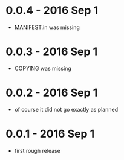 # 0.0.4 - 2016 Sep 1

* MANIFEST.in was missing

# 0.0.3 - 2016 Sep 1

* COPYING was missing

# 0.0.2 - 2016 Sep 1

* of course it did not go exactly as planned

# 0.0.1 - 2016 Sep 1

* first rough release
